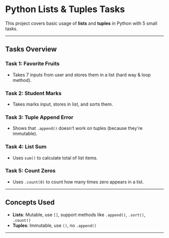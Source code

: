 # Python Lists & Tuples Tasks

This project covers basic usage of **lists** and **tuples** in Python with 5 small tasks.

---

## Tasks Overview

### Task 1: Favorite Fruits
- Takes 7 inputs from user and stores them in a list (hard way & loop method).

### Task 2: Student Marks
- Takes marks input, stores in list, and sorts them.

### Task 3: Tuple Append Error
- Shows that `.append()` doesn't work on tuples (because they're immutable).

### Task 4: List Sum
- Uses `sum()` to calculate total of list items.

### Task 5: Count Zeros
- Uses `.count(0)` to count how many times zero appears in a list.

---

## Concepts Used

- **Lists**: Mutable, use `[]`, support methods like `.append()`, `.sort()`, `.count()`
- **Tuples**: Immutable, use `()`, no `.append()`

---
